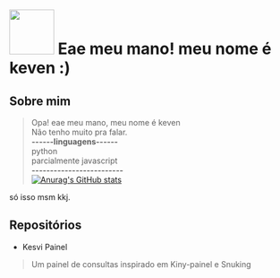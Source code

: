 

# <img src="https://user-images.githubusercontent.com/64850377/133505344-296d1252-2314-4f52-84d0-e044ef38848d.jpg" width="80" height="80" /> Eae meu mano! meu nome é keven :)



## Sobre mim
> Opa! eae meu mano, meu nome é keven<br>
Não tenho muito pra falar.<br>
**------linguagens------**<br>
python<br>
parcialmente javascript<br>
**-------------------------**<br>
[![Anurag's GitHub stats](https://github-readme-stats.vercel.app/api?username=anuraghazra)](https://github.com/anuraghazra/github-readme-stats)



só isso msm kkj.

## Repositórios
- Kesvi Painel
> Um painel de consultas inspirado em Kiny-painel e Snuking


